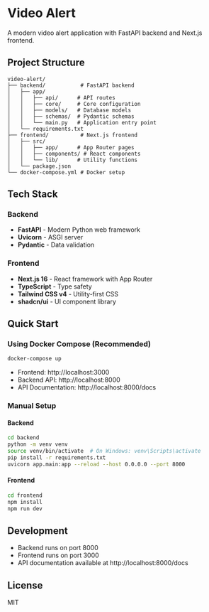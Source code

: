 # Video Alert

A modern video alert application with FastAPI backend and Next.js frontend.

## Project Structure

```
video-alert/
├── backend/           # FastAPI backend
│   ├── app/
│   │   ├── api/      # API routes
│   │   ├── core/     # Core configuration
│   │   ├── models/   # Database models
│   │   ├── schemas/  # Pydantic schemas
│   │   └── main.py   # Application entry point
│   └── requirements.txt
├── frontend/          # Next.js frontend
│   ├── src/
│   │   ├── app/      # App Router pages
│   │   ├── components/ # React components
│   │   └── lib/      # Utility functions
│   └── package.json
└── docker-compose.yml # Docker setup
```

## Tech Stack

### Backend
- **FastAPI** - Modern Python web framework
- **Uvicorn** - ASGI server
- **Pydantic** - Data validation

### Frontend
- **Next.js 16** - React framework with App Router
- **TypeScript** - Type safety
- **Tailwind CSS v4** - Utility-first CSS
- **shadcn/ui** - UI component library

## Quick Start

### Using Docker Compose (Recommended)

```bash
docker-compose up
```

- Frontend: http://localhost:3000
- Backend API: http://localhost:8000
- API Documentation: http://localhost:8000/docs

### Manual Setup

#### Backend

```bash
cd backend
python -m venv venv
source venv/bin/activate  # On Windows: venv\Scripts\activate
pip install -r requirements.txt
uvicorn app.main:app --reload --host 0.0.0.0 --port 8000
```

#### Frontend

```bash
cd frontend
npm install
npm run dev
```

## Development

- Backend runs on port 8000
- Frontend runs on port 3000
- API documentation available at http://localhost:8000/docs

## License

MIT